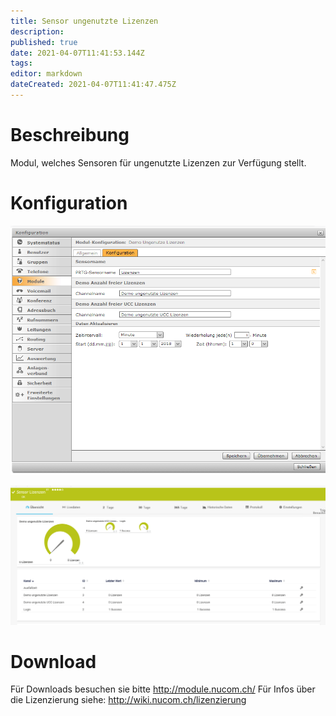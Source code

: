 ```yaml
---
title: Sensor ungenutzte Lizenzen
description: 
published: true
date: 2021-04-07T11:41:53.144Z
tags: 
editor: markdown
dateCreated: 2021-04-07T11:41:47.475Z
---
```


# Beschreibung
Modul, welches Sensoren für ungenutzte Lizenzen zur Verfügung stellt.
# Konfiguration
![Unusedlicenses](/uploads/prtg/unusedlicenses.png "Unusedlicenses")

![Licensesensor](/uploads/prtg/licensesensor.png "Licensesensor")
# Download
Für Downloads besuchen sie bitte http://module.nucom.ch/
Für Infos über die Lizenzierung siehe: http://wiki.nucom.ch/lizenzierung